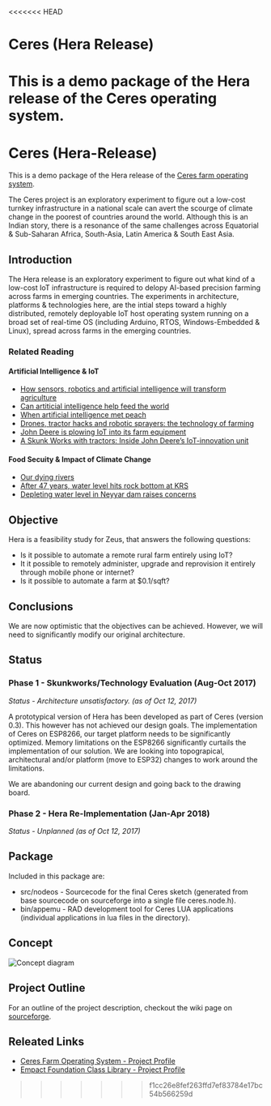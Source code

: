 <<<<<<< HEAD
# Ceres (Hera Release)
This is a demo package of the Hera release of the Ceres operating system. 
=======
# Ceres (Hera-Release)
This is a demo package of the Hera release of the [Ceres farm operating system](https://www.openhub.net/p/ceres-os). 

The Ceres project is an exploratory experiment to figure out a low-cost turnkey infrastructure in a national scale can avert the scourge of climate change in the poorest of countries around the world. Although this is an Indian story, there is a resonance of the same challenges across Equatorial & Sub-Saharan Africa, South-Asia, Latin America & South East Asia.

## Introduction
The Hera release is an exploratory experiment to figure out what kind of a low-cost IoT infrastructure is required to delopy AI-based precision farming across farms in emerging countries. The experiments in architecture, platforms & technologies here, are the intial steps toward a highly distributed, remotely deployable IoT host operating system running on a broad set of real-time OS (including Arduino, RTOS, Windows-Embedded & Linux), spread across farms in the emerging countries.

### Related Reading
#### Artificial Intelligence & IoT
* [How sensors, robotics and artificial intelligence will transform agriculture](https://www.forbes.com/sites/jenniferhicks/2017/03/19/how-sensors-robotics-and-artificial-intelligence-will-transform-agriculture/#631a05cf384b)
* [Can artiticial intelligence help feed the world](https://www.forbes.com/sites/themixingbowl/2017/09/05/can-artificial-intelligence-help-feed-the-world/#296b806c46db)
* [When artificial intelligence met peach](www.bbc.co.uk/news/world-asia-china-41479282)
* [Drones, tractor hacks and robotic sprayers: the technology of farming](www.cbc.ca/news/technology/farming-technology-advances-1.4290569)
* [John Deere is plowing IoT into its farm equipment](https://www.networkworld.com/article/3071340/internet-of-things/john-deere-is-plowing-iot-into-its-farm-equipment.html)
* [A Skunk Works with tractors: Inside John Deere’s IoT-innovation unit](https://www.networkworld.com/article/3198744/internet-of-things/a-skunk-works-with-tractors-inside-john-deere-s-high-tech-iot-innovation-unit.html)

#### Food Secuity & Impact of Climate Change
* [Our dying rivers](http://isha.sadhguru.org/rally-for-rivers/our-dying-rivers/)
* [After 47 years, water level hits rock bottom at KRS](http://m.deccanherald.com/articles.php?name=http%3A%2F%2Fwww.deccanherald.com%2Fcontent%2F572645%2Fafter-47-years-water-level.html)
* [Depleting water level in Neyyar dam raises concerns](https://timesofindia.indiatimes.com/city/thiruvananthapuram/Depleting-water-level-in-Neyyar-dam-raises-concern/articleshow/56262674.cms)

## Objective
Hera is a feasibility study for Zeus, that answers the following questions:
* Is it possible to automate a remote rural farm entirely using IoT?
* It it possible to remotely administer, upgrade and reprovision it entirely through mobile phone or internet?
* Is it possible to automate a farm at $0.1/sqft?

## Conclusions
We are now optimistic that the objectives can be achieved. However, we will need to significantly modify our original architecture.

## Status
### Phase 1 - Skunkworks/Technology Evaluation (Aug-Oct 2017)

*Status - Architecture unsatisfactory. (as of Oct 12, 2017)*

A prototypical version of Hera has been developed as part of Ceres (version 0.3). This however has not achieved our design goals. The implementation of Ceres on ESP8266, our target platform needs to be significantly optimized. Memory limitations on the ESP8266 significantly curtails the implementation of our solution. We are looking into topograpical, architectural and/or platform (move to ESP32) changes to work around the limitations. 

We are abandoning our current design and going back to the drawing board.

### Phase 2 - Hera Re-Implementation (Jan-Apr 2018)

*Status - Unplanned (as of Oct 12, 2017)* 

## Package
Included in this package are: 
* src/nodeos - Sourcecode for the final Ceres sketch (generated from base sourcecode on sourceforge into a single file ceres.node.h). 
* bin/appemu - RAD development tool for Ceres LUA applications (individual applications in lua files in the directory).

## Concept 
![Concept diagram](https://ceres-os.sourceforge.io/docs/releases/images/Concept-Diagram-small.png)

## Project Outline
For an outline of the project description, checkout the wiki page on [sourceforge](https://sourceforge.net/p/ceres-os/wiki/Home/).



## Releated Links
* [Ceres Farm Operating System - Project Profile](https://www.openhub.net/p/ceres-os)
* [Empact Foundation Class Library - Project Profile](https://www.openhub.net/p/empact)


>>>>>>> f1cc26e8fef263ffd7ef83784e17bc54b566259d
